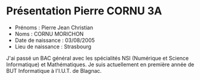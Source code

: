 # Présentation Pierre CORNU 3A

- Prénoms : Pierre Jean Christian
- Noms : CORNU MORICHON
- Date de naissance : 03/08/2005
- Lieu de naissance : Strasbourg

J'ai passé un BAC général avec les spécialités NSI (Numérique et Science Informatique) et Mathématiques.
Je suis actuellement en première année de BUT Informatique à l'I.U.T. de Blagnac.
